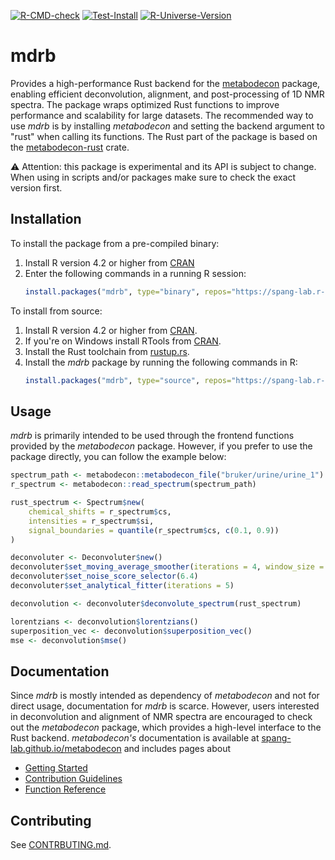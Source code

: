 [![R-CMD-check](https://github.com/spang-lab/mdrb/actions/workflows/R-CMD-check.yaml/badge.svg)](https://github.com/spang-lab/mdrb/actions/workflows/R-CMD-check.yaml)
[![Test-Install](https://github.com/spang-lab/mdrb/actions/workflows/test-install.yaml/badge.svg)](https://github.com/spang-lab/mdrb/actions/workflows/test-install.yaml)
[![R-Universe-Version](https://spang-lab.r-universe.dev/mdrb/badges/version)](https://spang-lab.r-universe.dev/mdrb)

# mdrb

Provides a high-performance Rust backend for the [metabodecon](https://github.com/spang-lab/metabodecon) package, enabling efficient deconvolution, alignment, and post-processing of 1D NMR spectra. The package wraps optimized Rust functions to improve performance and scalability for large datasets. The recommended way to use *mdrb* is by installing *metabodecon* and setting the backend argument to "rust" when calling its functions. The Rust part of the package is based on the [metabodecon-rust](https://github.com/SombkeMaximilian/metabodecon-rust) crate.

⚠️ Attention: this package is experimental and its API is subject to change. When using in scripts and/or packages make sure to check the exact version first.

## Installation

To install the package from a pre-compiled binary:

1.  Install R version 4.2 or higher from [CRAN](https://cran.r-project.org/)
2.  Enter the following commands in a running R session:
    ```R
    install.packages("mdrb", type="binary", repos="https://spang-lab.r-universe.dev")
    ```

To install from source:

1.  Install R version 4.2 or higher from [CRAN](https://cran.r-project.org/).
2.  If you're on Windows install RTools from [CRAN](https://cran.r-project.org/).
3.  Install the Rust toolchain from [rustup.rs](https://rustup.rs/).
4.  Install the *mdrb* package by running the following commands in R:
    ```R
    install.packages("mdrb", type="source", repos="https://spang-lab.r-universe.dev")
    ```

## Usage

*mdrb* is primarily intended to be used through the frontend functions provided by the *metabodecon* package. However, if you prefer to use the package directly, you can follow the example below:

```R
spectrum_path <- metabodecon::metabodecon_file("bruker/urine/urine_1")
r_spectrum <- metabodecon::read_spectrum(spectrum_path)

rust_spectrum <- Spectrum$new(
    chemical_shifts = r_spectrum$cs,
    intensities = r_spectrum$si,
    signal_boundaries = quantile(r_spectrum$cs, c(0.1, 0.9))
)

deconvoluter <- Deconvoluter$new()
deconvoluter$set_moving_average_smoother(iterations = 4, window_size = 3)
deconvoluter$set_noise_score_selector(6.4)
deconvoluter$set_analytical_fitter(iterations = 5)

deconvolution <- deconvoluter$deconvolute_spectrum(rust_spectrum)

lorentzians <- deconvolution$lorentzians()
superposition_vec <- deconvolution$superposition_vec()
mse <- deconvolution$mse()
```

## Documentation

Since *mdrb* is mostly intended as dependency of *metabodecon* and not for direct usage, documentation for *mdrb* is scarce. However, users interested in deconvolution and alignment of NMR spectra are encouraged to check out the *metabodecon* package, which provides a high-level interface to the Rust backend. *metabodecon's* documentation is available at [spang-lab.github.io/metabodecon](https://spang-lab.github.io/metabodecon/) and includes pages about

- [Getting Started](https://spang-lab.github.io/metabodecon/articles/metabodecon.html)
- [Contribution Guidelines](https://spang-lab.github.io/metabodecon/articles/Contributing.html)
- [Function Reference](https://spang-lab.github.io/metabodecon/reference/index.html)

## Contributing

See [CONTRBUTING.md](CONTRIBUTING.md).
